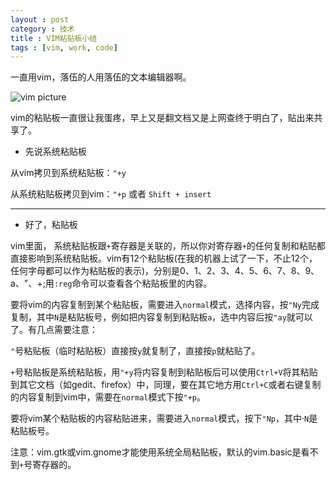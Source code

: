 ```yaml
---
layout : post
category : 技术
title : VIM粘贴板小结
tags : [vim, work, code]
---
```


一直用vim，落伍的人用落伍的文本编辑器啊。

![vim picture](http://quant67.github.io/assets/vim/001.png)

vim的粘贴板一直很让我蛋疼，早上又是翻文档又是上网查终于明白了，贴出来共享了。

- 先说系统粘贴板

从vim拷贝到系统粘贴板：`"+y` 

从系统粘贴板拷贝到vim：`"+p` 或者 `Shift + insert`

---
- 好了，粘贴板

vim里面， 系统粘贴板跟`+`寄存器是关联的，所以你对寄存器`+`的任何复制和粘贴都直接影响到系统粘贴板。vim有12个粘贴板(在我的机器上试了一下，不止12个，任何字母都可以作为粘贴板的表示)，分别是0、1、2、3、4、5、6、7、8、9、a、"、+;用`:reg`命令可以查看各个粘贴板里的内容。

要将vim的内容复制到某个粘贴板，需要进入`normal`模式，选择内容，按`"Ny`完成复制，其中`N`是粘贴板号，例如把内容复制到粘贴板`a`，选中内容后按`"ay`就可以了。有几点需要注意：

`"`号粘贴板（临时粘贴板）直接按`y`就复制了，直接按`p`就粘贴了。

`+`号粘贴板是系统粘贴板，用`"+y`将内容复制到粘贴板后可以使用`Ctrl+V`将其粘贴到其它文档（如gedit、firefox）中，同理，要在其它地方用`Ctrl+C`或者右键复制的内容复制到vim中，需要在`normal`模式下按`"+p`。

要将vim某个粘贴板的内容粘贴进来，需要进入`normal`模式，按下`"Np`，其中·`N`是粘贴板号。

注意：vim.gtk或vim.gnome才能使用系统全局粘贴板，默认的vim.basic是看不到`+`号寄存器的。



